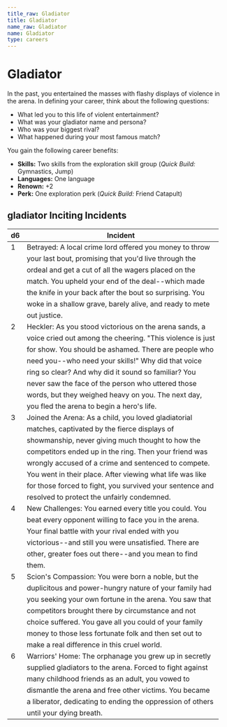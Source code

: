 ```yaml
---
title_raw: Gladiator
title: Gladiator
name_raw: Gladiator
name: Gladiator
type: careers
---
```


# Gladiator

In the past, you entertained the masses with flashy displays of violence in the arena. In defining your career, think about the following questions:

- What led you to this life of violent entertainment?
- What was your gladiator name and persona?
- Who was your biggest rival?
- What happened during your most famous match?

You gain the following career benefits:

- **Skills:** Two skills from the exploration skill group (*Quick Build:* Gymnastics, Jump)
- **Languages:** One language
- **Renown:** +2
- **Perk:** One exploration perk (*Quick Build:* Friend Catapult)

## **gladiator Inciting Incidents**

| d6  | Incident                                                   |
| --- | ---------------------------------------------------------- |
| 1   | Betrayed: A local crime lord offered you money to throw    |
|     | your last bout, promising that you'd live through the      |
|     | ordeal and get a cut of all the wagers placed on the       |
|     | match. You upheld your end of the deal--which made         |
|     | the knife in your back after the bout so surprising. You   |
|     | woke in a shallow grave, barely alive, and ready to mete   |
|     | out justice.                                               |
| 2   | Heckler: As you stood victorious on the arena sands, a     |
|     | voice cried out among the cheering. "This violence is just |
|     | for show. You should be ashamed. There are people who      |
|     | need you--who need your skills!" Why did that voice        |
|     | ring so clear? And why did it sound so familiar? You       |
|     | never saw the face of the person who uttered those         |
|     | words, but they weighed heavy on you. The next day,        |
|     | you fled the arena to begin a hero's life.                 |
| 3   | Joined the Arena: As a child, you loved gladiatorial       |
|     | matches, captivated by the fierce displays of              |
|     | showmanship, never giving much thought to how the          |
|     | competitors ended up in the ring. Then your friend was     |
|     | wrongly accused of a crime and sentenced to compete.       |
|     | You went in their place. After viewing what life was like  |
|     | for those forced to fight, you survived your sentence and  |
|     | resolved to protect the unfairly condemned.                |
| 4   | New Challenges: You earned every title you could. You      |
|     | beat every opponent willing to face you in the arena.      |
|     | Your final battle with your rival ended with you           |
|     | victorious--and still you were unsatisfied. There are      |
|     | other, greater foes out there--and you mean to find        |
|     | them.                                                      |
| 5   | Scion's Compassion: You were born a noble, but the         |
|     | duplicitous and power-hungry nature of your family had     |
|     | you seeking your own fortune in the arena. You saw that    |
|     | competitors brought there by circumstance and not          |
|     | choice suffered. You gave all you could of your family     |
|     | money to those less fortunate folk and then set out to     |
|     | make a real difference in this cruel world.                |
| 6   | Warriors' Home: The orphanage you grew up in secretly      |
|     | supplied gladiators to the arena. Forced to fight against  |
|     | many childhood friends as an adult, you vowed to           |
|     | dismantle the arena and free other victims. You became     |
|     | a liberator, dedicating to ending the oppression of others |
|     | until your dying breath.                                   |
